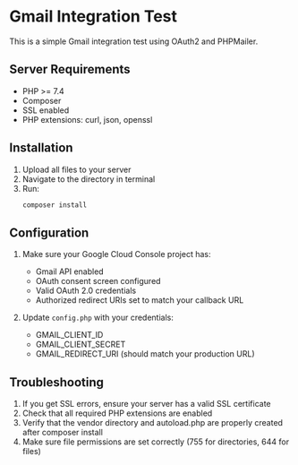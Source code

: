 # Gmail Integration Test

This is a simple Gmail integration test using OAuth2 and PHPMailer.

## Server Requirements

- PHP >= 7.4
- Composer
- SSL enabled
- PHP extensions: curl, json, openssl

## Installation

1. Upload all files to your server
2. Navigate to the directory in terminal
3. Run:
   ```bash
   composer install
   ```

## Configuration

1. Make sure your Google Cloud Console project has:
   - Gmail API enabled
   - OAuth consent screen configured
   - Valid OAuth 2.0 credentials
   - Authorized redirect URIs set to match your callback URL

2. Update `config.php` with your credentials:
   - GMAIL_CLIENT_ID
   - GMAIL_CLIENT_SECRET
   - GMAIL_REDIRECT_URI (should match your production URL)

## Troubleshooting

1. If you get SSL errors, ensure your server has a valid SSL certificate
2. Check that all required PHP extensions are enabled
3. Verify that the vendor directory and autoload.php are properly created after composer install
4. Make sure file permissions are set correctly (755 for directories, 644 for files)
